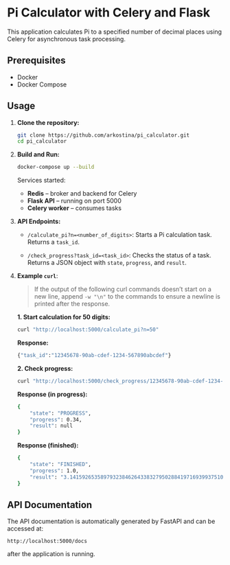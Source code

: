 # Pi Calculator with Celery and Flask

This application calculates Pi to a specified number of decimal places using Celery for asynchronous task processing.

## Prerequisites

- Docker
- Docker Compose

## Usage

1.  **Clone the repository:**

    ```bash
    git clone https://github.com/arkostina/pi_calculator.git
    cd pi_calculator
    ```

2.  **Build and Run:**

    ```bash
    docker-compose up --build
    ```

    Services started:
    - **Redis** – broker and backend for Celery
    - **Flask API** – running on port 5000
    - **Celery worker** – consumes tasks

3.  **API Endpoints:**

    -   `/calculate_pi?n=<number_of_digits>`:  Starts a Pi calculation task.  Returns a `task_id`.
    
    -   `/check_progress?task_id=<task_id>`:  Checks the status of a task.  Returns a JSON object with `state`, `progress`, and `result`.

4. **Example `curl`**:

    > If the output of the following curl commands doesn’t start on a new line, append `-w "\n"` to the commands to ensure a newline is printed after the response.
    
    **1. Start calculation for 50 digits:**
        
    ```bash
    curl "http://localhost:5000/calculate_pi?n=50"
    ```
    **Response:**
    ```bash
    {"task_id":"12345678-90ab-cdef-1234-567890abcdef"}
    ```
     
    **2. Check progress:** 
    ```bash
    curl "http://localhost:5000/check_progress/12345678-90ab-cdef-1234-567890abcdef"
    ```
    **Response (in progress):**
    ```bash
    {
        "state": "PROGRESS",
        "progress": 0.34,
        "result": null
    }
    ```

    **Response (finished):**
    ```bash
    {
        "state": "FINISHED",
        "progress": 1.0,
        "result": "3.14159265358979323846264338327950288419716939937510"
    }

    ```


## API Documentation

The API documentation is automatically generated by FastAPI and can be accessed at:

`http://localhost:5000/docs`

after the application is running.
